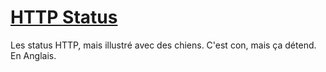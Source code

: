 # [HTTP Status](https://httpstatusdogs.com/)

Les status HTTP, mais illustré avec des chiens.
C'est con, mais ça détend.
En Anglais.